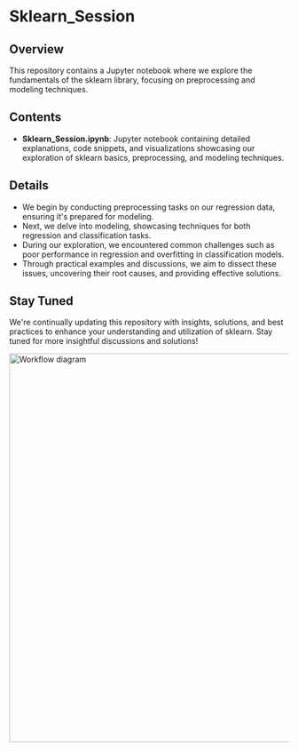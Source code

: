 # Sklearn_Session

## Overview

This repository contains a Jupyter notebook where we explore the fundamentals of the sklearn library, focusing on preprocessing and modeling techniques.

## Contents

- **Sklearn_Session.ipynb**: Jupyter notebook containing detailed explanations, code snippets, and visualizations showcasing our exploration of sklearn basics, preprocessing, and modeling techniques.

## Details

- We begin by conducting preprocessing tasks on our regression data, ensuring it's prepared for modeling.
- Next, we delve into modeling, showcasing techniques for both regression and classification tasks.
- During our exploration, we encountered common challenges such as poor performance in regression and overfitting in classification models.
- Through practical examples and discussions, we aim to dissect these issues, uncovering their root causes, and providing effective solutions.

## Stay Tuned

We're continually updating this repository with insights, solutions, and best practices to enhance your understanding and utilization of sklearn. Stay tuned for more insightful discussions and solutions!

<img src="https://sebastianraschka.com/images/blog/2014/intro_supervised_learning/supervised_learning_flowchart.png" alt="Workflow diagram" width="700">

